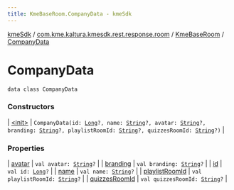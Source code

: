 ```yaml
---
title: KmeBaseRoom.CompanyData - kmeSdk
---
```


[kmeSdk](../../../index.html) / [com.kme.kaltura.kmesdk.rest.response.room](../../index.html) / [KmeBaseRoom](../index.html) / [CompanyData](./index.html)

# CompanyData

`data class CompanyData`

### Constructors

| [&lt;init&gt;](-init-.html) | `CompanyData(id: `[`Long`](https://kotlinlang.org/api/latest/jvm/stdlib/kotlin/-long/index.html)`?, name: `[`String`](https://kotlinlang.org/api/latest/jvm/stdlib/kotlin/-string/index.html)`?, avatar: `[`String`](https://kotlinlang.org/api/latest/jvm/stdlib/kotlin/-string/index.html)`?, branding: `[`String`](https://kotlinlang.org/api/latest/jvm/stdlib/kotlin/-string/index.html)`?, playlistRoomId: `[`String`](https://kotlinlang.org/api/latest/jvm/stdlib/kotlin/-string/index.html)`?, quizzesRoomId: `[`String`](https://kotlinlang.org/api/latest/jvm/stdlib/kotlin/-string/index.html)`?)` |

### Properties

| [avatar](avatar.html) | `val avatar: `[`String`](https://kotlinlang.org/api/latest/jvm/stdlib/kotlin/-string/index.html)`?` |
| [branding](branding.html) | `val branding: `[`String`](https://kotlinlang.org/api/latest/jvm/stdlib/kotlin/-string/index.html)`?` |
| [id](id.html) | `val id: `[`Long`](https://kotlinlang.org/api/latest/jvm/stdlib/kotlin/-long/index.html)`?` |
| [name](name.html) | `val name: `[`String`](https://kotlinlang.org/api/latest/jvm/stdlib/kotlin/-string/index.html)`?` |
| [playlistRoomId](playlist-room-id.html) | `val playlistRoomId: `[`String`](https://kotlinlang.org/api/latest/jvm/stdlib/kotlin/-string/index.html)`?` |
| [quizzesRoomId](quizzes-room-id.html) | `val quizzesRoomId: `[`String`](https://kotlinlang.org/api/latest/jvm/stdlib/kotlin/-string/index.html)`?` |

